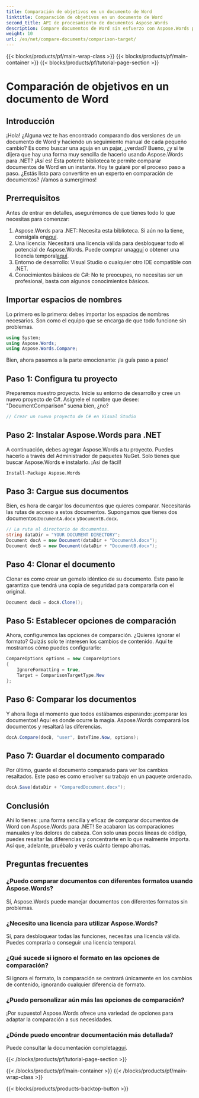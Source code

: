 ```yaml
---
title: Comparación de objetivos en un documento de Word
linktitle: Comparación de objetivos en un documento de Word
second_title: API de procesamiento de documentos Aspose.Words
description: Compare documentos de Word sin esfuerzo con Aspose.Words para .NET con esta guía detallada paso a paso. Ahorre tiempo y mejore la precisión en la comparación de documentos.
weight: 10
url: /es/net/compare-documents/comparison-target/
---
```


{{< blocks/products/pf/main-wrap-class >}}
{{< blocks/products/pf/main-container >}}
{{< blocks/products/pf/tutorial-page-section >}}

# Comparación de objetivos en un documento de Word

## Introducción

¡Hola! ¿Alguna vez te has encontrado comparando dos versiones de un documento de Word y haciendo un seguimiento manual de cada pequeño cambio? Es como buscar una aguja en un pajar, ¿verdad? Bueno, ¿y si te dijera que hay una forma muy sencilla de hacerlo usando Aspose.Words para .NET? ¡Así es! Esta potente biblioteca te permite comparar documentos de Word en un instante. Hoy te guiaré por el proceso paso a paso. ¿Estás listo para convertirte en un experto en comparación de documentos? ¡Vamos a sumergirnos!

## Prerrequisitos

Antes de entrar en detalles, asegurémonos de que tienes todo lo que necesitas para comenzar:

1.  Aspose.Words para .NET: Necesita esta biblioteca. Si aún no la tiene, consígala en[aquí](https://releases.aspose.com/words/net/).
2.  Una licencia: Necesitará una licencia válida para desbloquear todo el potencial de Aspose.Words. Puede comprar una[aquí](https://purchase.aspose.com/buy) o obtener una licencia temporal[aquí](https://purchase.aspose.com/temporary-license/).
3. Entorno de desarrollo: Visual Studio o cualquier otro IDE compatible con .NET.
4. Conocimientos básicos de C#: No te preocupes, no necesitas ser un profesional, basta con algunos conocimientos básicos.

## Importar espacios de nombres

Lo primero es lo primero: debes importar los espacios de nombres necesarios. Son como el equipo que se encarga de que todo funcione sin problemas.

```csharp
using System;
using Aspose.Words;
using Aspose.Words.Compare;
```

Bien, ahora pasemos a la parte emocionante: ¡la guía paso a paso!

## Paso 1: Configura tu proyecto

Preparemos nuestro proyecto. Inicie su entorno de desarrollo y cree un nuevo proyecto de C#. Asígnele el nombre que desee: "DocumentComparison" suena bien, ¿no?

```csharp
// Crear un nuevo proyecto de C# en Visual Studio
```

## Paso 2: Instalar Aspose.Words para .NET

A continuación, debes agregar Aspose.Words a tu proyecto. Puedes hacerlo a través del Administrador de paquetes NuGet. Solo tienes que buscar Aspose.Words e instalarlo. ¡Así de fácil!

```bash
Install-Package Aspose.Words
```

## Paso 3: Cargue sus documentos

Bien, es hora de cargar los documentos que quieres comparar. Necesitarás las rutas de acceso a estos documentos. Supongamos que tienes dos documentos:`DocumentA.docx` y`DocumentB.docx`.

```csharp
// La ruta al directorio de documentos.
string dataDir = "YOUR DOCUMENT DIRECTORY";
Document docA = new Document(dataDir + "DocumentA.docx");
Document docB = new Document(dataDir + "DocumentB.docx");
```

## Paso 4: Clonar el documento

Clonar es como crear un gemelo idéntico de su documento. Este paso le garantiza que tendrá una copia de seguridad para compararla con el original.

```csharp
Document docB = docA.Clone();
```

## Paso 5: Establecer opciones de comparación

Ahora, configuremos las opciones de comparación. ¿Quieres ignorar el formato? Quizás solo te interesen los cambios de contenido. Aquí te mostramos cómo puedes configurarlo:

```csharp
CompareOptions options = new CompareOptions
{
    IgnoreFormatting = true,
    Target = ComparisonTargetType.New
};
```

## Paso 6: Comparar los documentos

Y ahora llega el momento que todos estábamos esperando: ¡comparar los documentos! Aquí es donde ocurre la magia. Aspose.Words comparará los documentos y resaltará las diferencias.

```csharp
docA.Compare(docB, "user", DateTime.Now, options);
```

## Paso 7: Guardar el documento comparado

Por último, guarde el documento comparado para ver los cambios resaltados. Este paso es como envolver su trabajo en un paquete ordenado.

```csharp
docA.Save(dataDir + "ComparedDocument.docx");
```

## Conclusión

Ahí lo tienes: ¡una forma sencilla y eficaz de comparar documentos de Word con Aspose.Words para .NET! Se acabaron las comparaciones manuales y los dolores de cabeza. Con solo unas pocas líneas de código, puedes resaltar las diferencias y concentrarte en lo que realmente importa. Así que, adelante, pruébalo y verás cuánto tiempo ahorras.

## Preguntas frecuentes

### ¿Puedo comparar documentos con diferentes formatos usando Aspose.Words?

Sí, Aspose.Words puede manejar documentos con diferentes formatos sin problemas.

### ¿Necesito una licencia para utilizar Aspose.Words?

Sí, para desbloquear todas las funciones, necesitas una licencia válida. Puedes comprarla o conseguir una licencia temporal.

### ¿Qué sucede si ignoro el formato en las opciones de comparación?

Si ignora el formato, la comparación se centrará únicamente en los cambios de contenido, ignorando cualquier diferencia de formato.

### ¿Puedo personalizar aún más las opciones de comparación?

¡Por supuesto! Aspose.Words ofrece una variedad de opciones para adaptar la comparación a sus necesidades.

### ¿Dónde puedo encontrar documentación más detallada?

 Puede consultar la documentación completa[aquí](https://reference.aspose.com/words/net/).

{{< /blocks/products/pf/tutorial-page-section >}}

{{< /blocks/products/pf/main-container >}}
{{< /blocks/products/pf/main-wrap-class >}}

{{< blocks/products/products-backtop-button >}}
